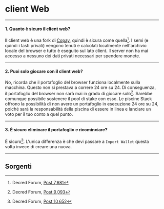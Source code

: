 # <i class="fa fa-firefox"></i> client Web

---

#### 1. Quanto è sicuro il client web? 

Il client web è una fork di [Copay](https://copay.io), quindi è sicura come quella[^7981].  I semi (e quindi i tasti privati) vengono tenuti e calcolati localmente nell'archivio locale del browser e tutto è eseguito sul lato client. Il server non ha mai accesso a nessuno dei dati privati ​​necessari per spendere monete.

---

#### 2. Puoi solo giocare con il client web? 

No, ricorda che il portafoglio del browser funziona localmente sulla macchina. Questo non si prestava a correre 24 ore su 24. Di conseguenza, il portafoglio del browser non sarà mai in grado di giocare solo[^9093]. Sarebbe comunque possibile sostenere il pool di stake con esso. Le piscine Stack offrono la possibilità di non avere un portafoglio in esecuzione 24 ore su 24, poiché sarà la responsabilità della piscina di essere in linea e lanciare un voto per il tuo conto a quel punto.

---

#### 3. È sicuro eliminare il portafoglio e ricominciare? 

È sicuro[^10652]. L'unica differenza è che devi passare a `Import Wallet` questa volta invece di creare una nuova.

---

## <i class="fa fa-book"></i> Sorgenti 

[^7981]: Decred Forum, [Post 7,981](https://forum.decred.org/threads/518/#post-7981)
[^9093]: Decred Forum, [Post 9,093](https://forum.decred.org/threads/617/#post-9093)
[^10652]: Decred Forum, [Post 10,652](https://forum.decred.org/threads/643/page-2#post-10652)
